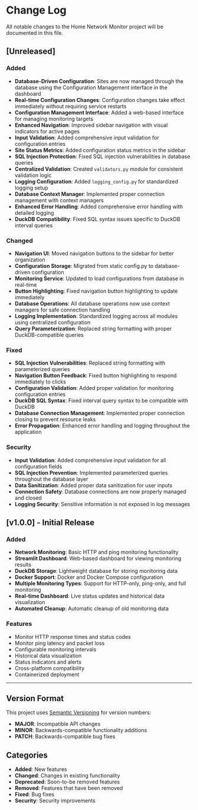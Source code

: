 # Change Log

All notable changes to the Home Network Monitor project will be documented in this file.

## [Unreleased]

### Added
- **Database-Driven Configuration**: Sites are now managed through the database using the Configuration Management interface in the dashboard
- **Real-time Configuration Changes**: Configuration changes take effect immediately without requiring service restarts
- **Configuration Management Interface**: Added a web-based interface for managing monitoring targets
- **Enhanced Navigation**: Improved sidebar navigation with visual indicators for active pages
- **Input Validation**: Added comprehensive input validation for configuration entries
- **Site Status Metrics**: Added configuration status metrics in the sidebar
- **SQL Injection Protection**: Fixed SQL injection vulnerabilities in database queries
- **Centralized Validation**: Created `validators.py` module for consistent validation logic
- **Logging Configuration**: Added `logging_config.py` for standardized logging setup
- **Database Context Manager**: Implemented proper connection management with context managers
- **Enhanced Error Handling**: Added comprehensive error handling with detailed logging
- **DuckDB Compatibility**: Fixed SQL syntax issues specific to DuckDB interval queries

### Changed
- **Navigation UI**: Moved navigation buttons to the sidebar for better organization
- **Configuration Storage**: Migrated from static config.py to database-driven configuration
- **Monitoring Service**: Updated to load configurations from database in real-time
- **Button Highlighting**: Fixed navigation button highlighting to update immediately
- **Database Operations**: All database operations now use context managers for safe connection handling
- **Logging Implementation**: Standardized logging across all modules using centralized configuration
- **Query Parameterization**: Replaced string formatting with proper DuckDB-compatible queries

### Fixed
- **SQL Injection Vulnerabilities**: Replaced string formatting with parameterized queries
- **Navigation Button Feedback**: Fixed button highlighting to respond immediately to clicks
- **Configuration Validation**: Added proper validation for monitoring configuration entries
- **DuckDB SQL Syntax**: Fixed interval query syntax to be compatible with DuckDB
- **Database Connection Management**: Implemented proper connection closing to prevent resource leaks
- **Error Propagation**: Enhanced error handling and logging throughout the application

### Security
- **Input Validation**: Added comprehensive input validation for all configuration fields
- **SQL Injection Prevention**: Implemented parameterized queries throughout the database layer
- **Data Sanitization**: Added proper data sanitization for user inputs
- **Connection Safety**: Database connections are now properly managed and closed
- **Logging Security**: Sensitive information is not exposed in log messages

## [v1.0.0] - Initial Release

### Added
- **Network Monitoring**: Basic HTTP and ping monitoring functionality
- **Streamlit Dashboard**: Web-based dashboard for viewing monitoring results
- **DuckDB Storage**: Lightweight database for storing monitoring data
- **Docker Support**: Docker and Docker Compose configuration
- **Multiple Monitoring Types**: Support for HTTP-only, ping-only, and full monitoring
- **Real-time Dashboard**: Live status updates and historical data visualization
- **Automated Cleanup**: Automatic cleanup of old monitoring data

### Features
- Monitor HTTP response times and status codes
- Monitor ping latency and packet loss
- Configurable monitoring intervals
- Historical data visualization
- Status indicators and alerts
- Cross-platform compatibility
- Containerized deployment

---

## Version Format

This project uses [Semantic Versioning](https://semver.org/) for version numbers:
- **MAJOR**: Incompatible API changes
- **MINOR**: Backwards-compatible functionality additions
- **PATCH**: Backwards-compatible bug fixes

## Categories

- **Added**: New features
- **Changed**: Changes in existing functionality
- **Deprecated**: Soon-to-be removed features
- **Removed**: Features that have been removed
- **Fixed**: Bug fixes
- **Security**: Security improvements
